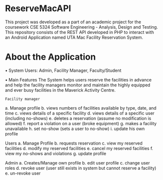 # ReserveMacAPI

This project was developed as a part of an academic project for the coursework CSE 5324 Software Engineering - Analysis, Design and Testing.
This repository consists of the REST API developed in PHP to interact with an Android Application named UTA Mac Facility Reservation System.

# About the Application

• System Users:
Admin, Facility Manager, Faculty/Student

• Main Features
The System helps users reserve the facilities in advance and help the facility managers monitor and maintain the highly equipped and ever busy facilities in the Maverick Activity Centre.
 
	Facility manager 
a.	Manage profile
b.	views numbers of facilities available by type, date, and time
c.	views details of a specific facility
d.	views details of a specific user (including no-shows)
e.	deletes a reservation (assume no modification is allowed)
f.	report a violation on a user (broke equipment)
g.	makes a facility unavailable
h.	set no-show (sets a user to no-show)
i.	update his own profile
  
  Users
a.	Manage Profile
b.	requests reservation
c.	view my reserved facilities
d.	modify my reserved facilities 
e.	cancel my reserved facilities
f.	view my no-shows and violations
g.	update profile
   
   Admin
a.	Creates/Manage own profile
b.	edit user profile
c.	change user roles
d.	revoke user (user still exists in system but cannot reserve a facility)
e.	un-revoke user
